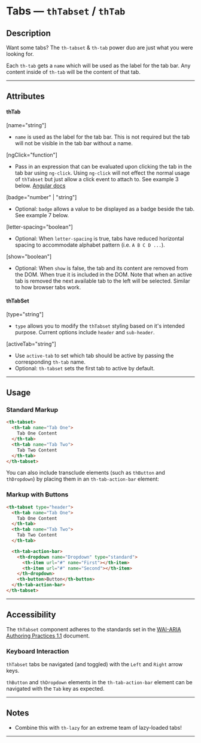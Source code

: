 # Tabs — `thTabset` / `thTab`

## Description

Want some tabs? The `th-tabset` & `th-tab` power duo are just what you were looking for.

Each `th-tab` gets a `name` which will be used as the label for the tab bar.
Any content inside of `th-tab` will be the content of that tab.

---

## Attributes

#### thTab
[name="string"]
- `name` is used as the label for the tab bar. This is not required but the tab
will not be visible in the tab bar without a name.

[ngClick="function"]
- Pass in an expression that can be evaluated upon clicking the tab in the tab bar
using `ng-click`. Using `ng-click` will not effect the normal usage of `thTabset`
but just allow a click event to attach to. See example 3 below.
[Angular docs](https://docs.angularjs.org/api/ng/directive/ngClick)

[badge="number" | "string"]
- Optional: `badge` allows a value to be displayed as a badge beside the tab. See example 7 below.

[letter-spacing="boolean"]
- Optional: When `letter-spacing` is true, tabs have reduced horizontal spacing
to accommodate alphabet pattern (i.e. `A B C D ...`).

[show="boolean"]
- Optional: When `show` is false, the tab and its content are removed from the DOM.
When true it is included in the DOM. Note that when an active tab is removed the
next available tab to the left will be selected. Similar to how browser tabs work.

#### thTabSet
[type="string"]
- `type` allows you to modify the `thTabset` styling based on it's intended purpose.
Current options include `header` and `sub-header`.

[activeTab="string"]
- Use `active-tab` to set which tab should be active by passing the corresponding
`th-tab` name.
- Optional: `th-tabset` sets the first tab to active by default.

---

## Usage
### Standard Markup

```html
<th-tabset>
  <th-tab name="Tab One">
    Tab One Content
  </th-tab>
  <th-tab name="Tab Two">
    Tab Two Content
  </th-tab>
</th-tabset>
```

You can also include transclude elements (such as `thButton` and `thDropdown`) by placing them in an `th-tab-action-bar` element:

### Markup with Buttons

```html
<th-tabset type="header">
  <th-tab name="Tab One">
    Tab One Content
  </th-tab>
  <th-tab name="Tab Two">
    Tab Two Content
  </th-tab>

  <th-tab-action-bar>
    <th-dropdown name="Dropdown" type="standard">
      <th-item url="#" name="First"></th-item>
      <th-item url="#" name="Second"></th-item>
    </th-dropdown>
    <th-button>Button</th-button>
  </th-tab-action-bar>
</th-tabset>
```

---

## Accessibility

The `thTabset` component adheres to the standards set in the [WAI-ARIA Authoring Practices 1.1](https://www.w3.org/TR/wai-aria-practices-1.1/#tabpanel) document.

### Keyboard Interaction
`thTabset` tabs be navigated (and toggled) with the `Left` and `Right` arrow keys.

`thButton` and `thDropdown` elements in the `th-tab-action-bar` element can be
navigated with the `Tab` key as expected.

---

## Notes

- Combine this with `th-lazy` for an extreme team of lazy-loaded tabs!

---
